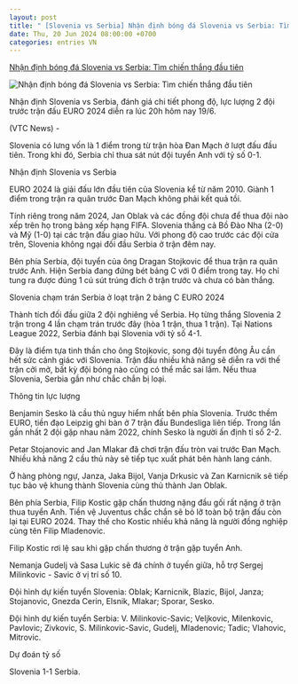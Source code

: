 ```yaml
---
layout: post
title: " [Slovenia vs Serbia] Nhận định bóng đá Slovenia vs Serbia: Tìm chiến thắng đầu tiên"
date: Thu, 20 Jun 2024 08:00:00 +0700
categories: entries VN
---
```

[Nhận định bóng đá Slovenia vs Serbia: Tìm chiến thắng đầu tiên](https://vtcnews.vn/nhan-dinh-bong-da-slovenia-vs-serbia-tim-chien-thang-dau-tien-ar878217.html)

![Nhận định bóng đá Slovenia vs Serbia: Tìm chiến thắng đầu tiên](http://cdn-i.vtcnews.vn/resize/ktL6x9vutYQ77p8KIZPzdw2/upload/2024/06/20/ser-01563222.png)

Nhận định Slovenia vs Serbia, đánh giá chi tiết phong độ, lực lượng 2 đội trước trận đấu EURO 2024 diễn ra lúc 20h hôm nay 19/6.

(VTC News) -

Slovenia có lưng vốn là 1 điểm trong từ trận hòa Đan Mạch ở lượt đấu đầu tiên. Trong khi đó, Serbia chỉ thua sát nút đội tuyển Anh với tỷ số 0-1.

Nhận định Slovenia vs Serbia

EURO 2024 là giải đấu lớn đầu tiên của Slovenia kể từ năm 2010. Giành 1 điểm trong trận ra quân trước Đan Mạch không phải kết quả tồi.

Tính riêng trong năm 2024, Jan Oblak và các đồng đội chưa để thua đội nào xếp trên họ trong bảng xếp hạng FIFA. Slovenia thắng cả Bồ Đào Nha (2-0) và Mỹ (1-0) tại các trận đấu giao hữu. Với phong độ cao trước các đội cửa trên, Slovenia không ngại đối đầu Serbia ở trận đêm nay.

Bên phía Serbia, đội tuyển của ông Dragan Stojkovic để thua trận ra quân trước Anh. Hiện Serbia đang đứng bét bảng C với 0 điểm trong tay. Họ chỉ tung ra được đúng 1 cú sút trúng đích ở trận trước và chưa có bàn thắng.

Slovenia chạm trán Serbia ở loạt trận 2 bảng C EURO 2024

Thành tích đối đầu giữa 2 đội nghiêng về Serbia. Họ từng thắng Slovenia 2 trận trong 4 lần chạm trán trước đây (hòa 1 trận, thua 1 trận). Tại Nations League 2022, Serbia đánh bại Slovenia với tỷ số 4-1.

Đây là điểm tựa tinh thần cho ông Stojkovic, song đội tuyển đông Âu cần hết sức cảnh giác với Slovenia. Trận đấu nhiều khả năng sẽ diễn ra với thế trận cởi mở, bất kỳ đội bóng nào cũng có thể mắc sai lầm. Nếu thua Slovenia, Serbia gần như chắc chắn bị loại.

Thông tin lực lượng

Benjamin Sesko là cầu thủ nguy hiểm nhất bên phía Slovenia. Trước thềm EURO, tiền đạo Leipzig ghi bàn ở 7 trận đấu Bundesliga liên tiếp. Trong lần gần nhất 2 đội gặp nhau năm 2022, chính Sesko là người ấn định tỉ số 2-2.

Petar Stojanovic and Jan Mlakar đã chơi trận đấu tròn vai trước Đan Mạch. Nhiều khả năng 2 cầu thủ này sẽ tiếp tục xuất phát bên hành lang cánh.

Ở hàng phòng ngự, Janza, Jaka Bijol, Vanja Drkusic và Zan Karnicnik sẽ tiếp tục bảo vệ khung thành Slovenia cùng thủ thành Jan Oblak.

Bên phía Serbia, Filip Kostic gặp chấn thương nặng đầu gối rất nặng ở trận thua tuyển Anh. Tiền vệ Juventus chắc chắn sẽ bỏ lỡ toàn bộ trận đấu còn lại tại EURO 2024. Thay thế cho Kostic nhiều khả năng là người đồng nghiệp cùng tên Filip Mladenovic.

Filip Kostic rơi lệ sau khi gặp chấn thương ở trận gặp tuyển Anh.

Nemanja Gudelj và Sasa Lukic sẽ đá chính ở tuyến giữa, hỗ trợ Sergej Milinkovic - Savic ở vị trí số 10.

Đội hình dự kiến tuyển Slovenia: Oblak; Karnicnik, Blazic, Bijol, Janza; Stojanovic, Gnezda Cerin, Elsnik, Mlakar; Sporar, Sesko.

Đội hình dự kiến tuyển Serbia: V. Milinkovic-Savic; Veljkovic, Milenkovic, Pavlovic; Zivkovic, S. Milinkovic-Savic, Gudelj, Mladenovic; Tadic; Vlahovic, Mitrovic.

Dự đoán tỷ số

Slovenia 1-1 Serbia.


